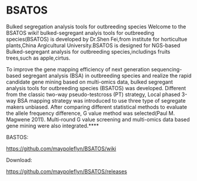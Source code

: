 # BSATOS
Bulked segregation analysis tools for outbreeding species
Welcome to the BSATOS wiki! bulked-segregant analyis tools for outbreeding species(BSATOS) is developed by Dr.Shen Fei,from institute for horticultue plants,China Argicultural University.BSATOS is designed for NGS-based Bulked-segregant analysis for outbreeding species,includings fruits trees,such as apple,cirtus.

To improve the gene mapping efficiency of next generation sequencing-based segregant analysis (BSA) in outbreeding species and realize the rapid candidate gene mining based on multi-omics data, bulked segregant analysis tools for outbreeding species (BSATOS) was developed. Different from the classic two-way pseudo-testcross (PT) strategy, Local phased 3-way BSA mapping strategy was introduced to use three type of segregate makers unbiased. After comparing different statistical methods to evaluate the allele frequency difference, G value method was selected(Paul M. Magwene 2011). Multi-round G value screening and multi-omics data based gene mining were also integrated.****



BASTOS:

https://github.com/maypoleflyn/BSATOS/wiki


Download:

https://github.com/maypoleflyn/BSATOS/releases
